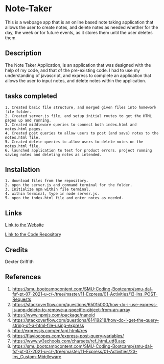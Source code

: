 # Note-Taker

This is a webpage app that is an online based note taking application that allows the user to create notes, and delete notes as needed whether for the day, the week or for future events, as it stores them until the user deletes them. 

## Description

The Note Taker Application, is an application that was designed with the help of my code, and that of the pre-existing code. I had to use my understanding of javascript, and express to complete an application that allows the user to input notes, and delete notes within the application. 

## tasks completed 

    1. Created basic file structure, and merged given files into homework file folder. 
    2. Created server.js file, and setup initial routes to get the HTML pages up and running. 
    3. Created middleware queries to connect both index.html and notes.html pages. 
    4. Created post queries to allow users to post (and save) notes to the notes.html file. 
    5. Created delete queries to allow users to delete notes on the notes.html file. 
    6. launched application to test for product errors. project running saving notes and deleting notes as intended. 

## Installation 

    1. download files from the repository. 
    2. open the server.js and command terminal for the folder. 
    3. Initialize npm within file terminal. 
    4. within terminal, type in node server.js.
    5. open the index.html file and enter notes as needed. 

## Links 

[Link to the Website](https://dexterlgriffith.github.io/Note-Taker/)

[Link to the Code Repository](https://github.com/DexterLGriffith/Note-Taker)

## Credits 

Dexter Griffith 

## References 

1. https://smu.bootcampcontent.com/SMU-Coding-Bootcamp/smu-dal-fsf-pt-07-2021-u-c/-/tree/master/11-Express/01-Activities/13-Ins_POST-Requests
2. https://stackoverflow.com/questions/65015000/how-do-i-use-express-js-app-delete-to-remove-a-specific-object-from-an-array
3. https://www.npmjs.com/package/nanoid
4. https://stackoverflow.com/questions/61419218/how-do-i-get-the-query-string-of-a-html-file-using-express
5. http://expressjs.com/en/api.html#res
6. https://flaviocopes.com/express-post-query-variables/
7. https://www.w3schools.com/charsets/ref_html_utf8.asp
8. https://smu.bootcampcontent.com/SMU-Coding-Bootcamp/smu-dal-fsf-pt-07-2021-u-c/-/tree/master/11-Express/01-Activities/23-Ins_Custom-Middleware